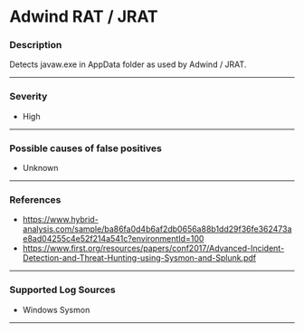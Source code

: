 # Adwind RAT / JRAT
### Description

Detects javaw.exe in AppData folder as used by Adwind / JRAT.

-------------------
### Severity

- High

-------------------
<!---
### Detailed Information

- Why is this alert triggered?
- What are the typical causes that generate this alert? (e.g. port scans, unusual file access activity, etc...)
- Which corroborating information should be looked up?
- Any supporting queries to get more information?
- Any supporting visualizations to get more information?

-------------------
--->
### Possible causes of false positives

- Unknown

-------------------
### References

- https://www.hybrid-analysis.com/sample/ba86fa0d4b6af2db0656a88b1dd29f36fe362473ae8ad04255c4e52f214a541c?environmentId=100
- https://www.first.org/resources/papers/conf2017/Advanced-Incident-Detection-and-Threat-Hunting-using-Sysmon-and-Splunk.pdf

-------------------
### Supported Log Sources

- Windows Sysmon

-------------------
